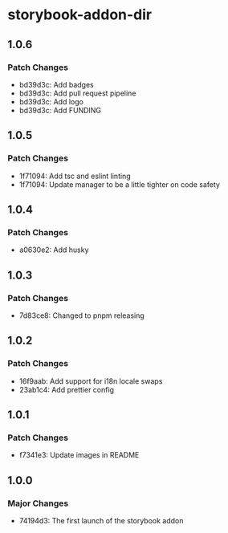 # storybook-addon-dir

## 1.0.6

### Patch Changes

- bd39d3c: Add badges
- bd39d3c: Add pull request pipeline
- bd39d3c: Add logo
- bd39d3c: Add FUNDING

## 1.0.5

### Patch Changes

- 1f71094: Add tsc and eslint linting
- 1f71094: Update manager to be a little tighter on code safety

## 1.0.4

### Patch Changes

- a0630e2: Add husky

## 1.0.3

### Patch Changes

- 7d83ce8: Changed to pnpm releasing

## 1.0.2

### Patch Changes

- 16f9aab: Add support for i18n locale swaps
- 23ab1c4: Add prettier config

## 1.0.1

### Patch Changes

- f7341e3: Update images in README

## 1.0.0

### Major Changes

- 74194d3: The first launch of the storybook addon

